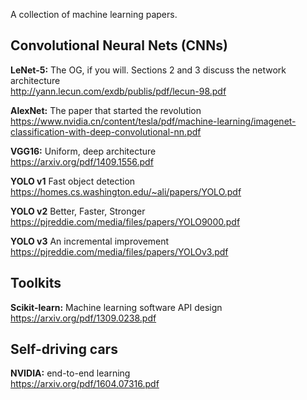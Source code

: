 A collection of machine learning papers.     

## Convolutional Neural Nets (CNNs)   

**LeNet-5:** The OG, if you will. Sections 2 and 3 discuss the network architecture    
http://yann.lecun.com/exdb/publis/pdf/lecun-98.pdf     

**AlexNet:** The paper that started the revolution    
https://www.nvidia.cn/content/tesla/pdf/machine-learning/imagenet-classification-with-deep-convolutional-nn.pdf     

**VGG16:** Uniform, deep architecture     
https://arxiv.org/pdf/1409.1556.pdf

**YOLO v1** Fast object detection   
https://homes.cs.washington.edu/~ali/papers/YOLO.pdf       

**YOLO v2** Better, Faster, Stronger        
https://pjreddie.com/media/files/papers/YOLO9000.pdf       

**YOLO v3** An incremental improvement
https://pjreddie.com/media/files/papers/YOLOv3.pdf         

## Toolkits
**Scikit-learn:** Machine learning software API design            
https://arxiv.org/pdf/1309.0238.pdf

## Self-driving cars
**NVIDIA:** end-to-end learning        
https://arxiv.org/pdf/1604.07316.pdf       
